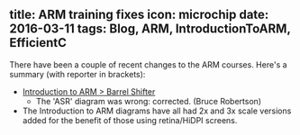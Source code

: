 title: ARM training fixes
icon: microchip
date: 2016-03-11
tags: Blog, ARM, IntroductionToARM, EfficientC
----

There have been a couple of recent changes to the ARM courses. Here's a summary (with reporter in brackets):

* [Introduction to ARM > Barrel Shifter](/arm/introduction-to-arm/barrel-shifter.html)
  * The 'ASR' diagram was wrong: corrected. (Bruce Robertson)
* The Introduction to ARM diagrams have all had 2x and 3x scale versions added for the benefit of those using retina/HiDPI screens.

